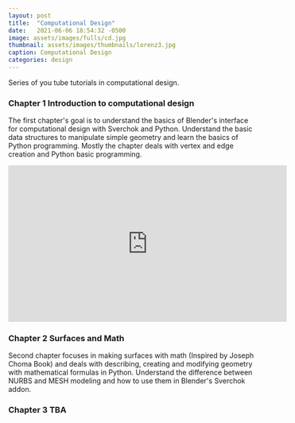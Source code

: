 ```yaml
---
layout: post
title:  "Computational Design"
date:   2021-06-06 18:54:32 -0500
image: assets/images/fulls/cd.jpg
thumbnail: assets/images/thumbnails/lorenz3.jpg
caption: Computational Design
categories: design
---
```


Series of you tube tutorials in computational design.

### Chapter 1 Introduction to computational design

The first chapter's goal is to understand the basics of Blender's interface for computational design with Sverchok and Python. Understand the basic data structures to manipulate simple geometry and learn the basics of Python programming. Mostly the chapter deals with vertex and edge creation and Python basic programming.

<iframe width="560" height="315" src="https://www.youtube.com/embed/videoseries?list=PLci9ZcluzNLoRcoZGMugT3x0n0r2vrYMQ" title="YouTube video player" frameborder="0" allow="accelerometer; autoplay; clipboard-write; encrypted-media; gyroscope; picture-in-picture" allowfullscreen></iframe>

### Chapter 2 Surfaces and Math

Second chapter focuses in making surfaces with math (Inspired by Joseph Choma Book) and deals with describing, creating and modifying geometry with mathematical formulas in Python. Understand the difference between NURBS and MESH modeling and how to use them in Blender's Sverchok addon.

### Chapter 3 TBA

